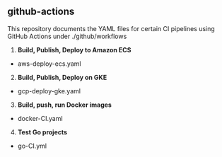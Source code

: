 ## github-actions

This repository documents the YAML files for certain CI pipelines using GitHub Actions under ./github/workflows
1. **Build, Publish, Deploy to Amazon ECS**
- aws-deploy-ecs.yaml
2. **Build, Publish, Deploy on GKE**
- gcp-deploy-gke.yaml
3. **Build, push, run  Docker images**
- docker-CI.yaml
4. **Test Go projects**
- go-CI.yml
